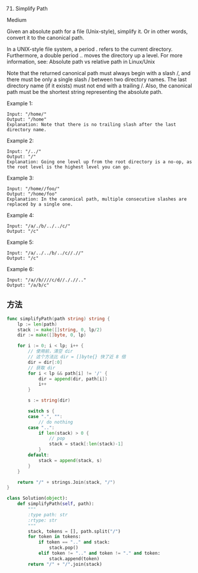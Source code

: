 71. Simplify Path


Medium


Given an absolute path for a file (Unix-style), simplify it. Or in other words, convert it to the canonical path.

In a UNIX-style file system, a period . refers to the current directory. Furthermore, a double period .. moves the directory up a level. For more information, see: Absolute path vs relative path in Linux/Unix

Note that the returned canonical path must always begin with a slash /, and there must be only a single slash / between two directory names. The last directory name (if it exists) must not end with a trailing /. Also, the canonical path must be the shortest string representing the absolute path.

 

Example 1:

```
Input: "/home/"
Output: "/home"
Explanation: Note that there is no trailing slash after the last directory name.
```

Example 2:

```
Input: "/../"
Output: "/"
Explanation: Going one level up from the root directory is a no-op, as the root level is the highest level you can go.
```

Example 3:

```
Input: "/home//foo/"
Output: "/home/foo"
Explanation: In the canonical path, multiple consecutive slashes are replaced by a single one.
```

Example 4:

```
Input: "/a/./b/../../c/"
Output: "/c"
```

Example 5:
```
Input: "/a/../../b/../c//.//"
Output: "/c"
```

Example 6:

```
Input: "/a//b////c/d//././/.."
Output: "/a/b/c"
```

## 方法

```go
func simplifyPath(path string) string {
    lp := len(path)
	stack := make([]string, 0, lp/2)
	dir := make([]byte, 0, lp)

	for i := 0; i < lp; i++ {
		// 使用前，清空 dir
		// 这个方法比 dir = []byte{} 快了近 8 倍
		dir = dir[:0]
		// 获取 dir
		for i < lp && path[i] != '/' {
			dir = append(dir, path[i])
			i++
		}

		s := string(dir)

		switch s {
		case ".", "":
			// do nothing
		case "..":
			if len(stack) > 0 {
				// pop
				stack = stack[:len(stack)-1]
			}
		default:
			stack = append(stack, s)
		}
	}

	return "/" + strings.Join(stack, "/")
}
```


```python
class Solution(object):
    def simplifyPath(self, path):
        """
        :type path: str
        :rtype: str
        """
        stack, tokens = [], path.split("/")
        for token in tokens:
            if token == ".." and stack:
                stack.pop()
            elif token != ".." and token != "." and token:
                stack.append(token)
        return "/" + "/".join(stack)
```
